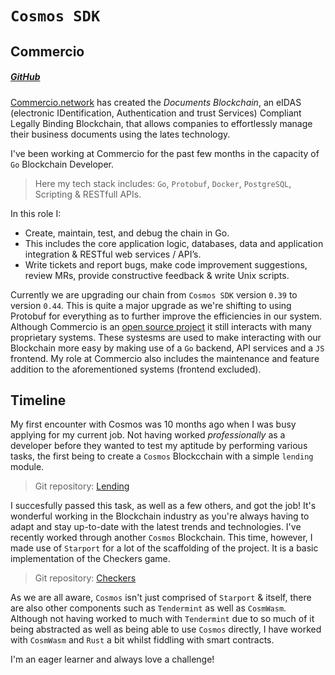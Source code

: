 # `Cosmos SDK`

## Commercio

##### [GitHub](https://github.com/commercionetwork?type=source)

[Commercio.network](https://commercio.network/) has created the *Documents Blockchain*, an eIDAS (electronic IDentification, Authentication and trust Services) Compliant Legally Binding Blockchain, that allows companies to effortlessly manage their business documents using the lates technology.

I've been working at Commercio for the past few months in the capacity of `Go` Blockchain Developer. 

> Here my tech stack includes: `Go`, `Protobuf`, `Docker`, `PostgreSQL`, Scripting & RESTfull APIs. 

In this role I:
* Create, maintain, test, and debug the chain in Go.
* This includes the core application logic, databases, data and application integration & RESTful web services / API’s.
* Write tickets and report bugs, make code improvement suggestions, review MRs, provide constructive feedback & write Unix scripts.

Currently we are upgrading our chain from `Cosmos SDK` version `0.39` to version `0.44`. This is quite a major upgrade as we're shifting to using Protobuf for everything as to further improve the efficiencies in our system. Although Commercio is an [open source project](https://github.com/commercionetwork/commercionetwork) it still interacts with many proprietary systems. These systesms are used to make interacting with our Blockchain more easy by making use of a `Go` backend, API services and a `JS` frontend. My role at Commercio also includes the maintenance and feature addition to the aforementioned systems (frontend excluded).

## Timeline

My first encounter with Cosmos was 10 months ago when I was busy applying for my current job. Not having worked *professionally* as a developer before they wanted to test my aptitude by performing various tasks, the first being to create a `Cosmos` Blockcchain with a simple `lending` module.

> Git repository: [Lending](https://github.com/BenWolfaardt/Lending)

I succesfully passed this task, as well as a few others, and got the job! It's wonderful working in the Blockchain industry as you're always having to adapt and stay up-to-date with the latest trends and technologies. I've recently worked through another `Cosmos` Blockchain. This time, however, I made use of `Starport` for a lot of the scaffolding of the project. It is a basic implementation of the Checkers game.

> Git repository: [Checkers](https://github.com/BenWolfaardt/Checkers)

As we are all aware, `Cosmos` isn't just comprised of `Starport` & itself, there are also other components such as `Tendermint` as well as `CosmWasm`. Although not having worked to much with `Tendermint` due to so much of it being abstracted as well as being able to use `Cosmos` directly, I have worked with `CosmWasm` and `Rust` a bit whilst fiddling with smart contracts. 

I'm an eager learner and always love a challenge!
